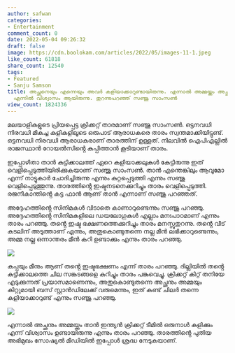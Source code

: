 ```yaml
---
author: safwan
categories:
- Entertainment
comment_count: 0
date: 2022-05-04 09:26:32
draft: false
image: https://cdn.boolokam.com/articles/2022/05/images-11-1.jpeg
like_count: 61818
share_count: 12540
tags:
- Featured
- Sanju Samson
title: അച്ഛനെയും എന്നെയും അവർ കളിയാക്കാറുണ്ടായിരുന്നു. എന്നാൽ അമ്മയ്ക്കും അച്ഛനും
  എന്നിൽ വിശ്വാസം ആയിരുന്നു. തുറന്നുപറഞ്ഞ് സഞ്ജു സാംസൺ
view_count: 1824336
---
```


മലയാളികളുടെ പ്രിയപ്പെട്ട ക്രിക്കറ്റ് താരമാണ് സഞ്ജു സാംസൺ. ഒട്ടനവധി നിരവധി മികച്ച കളികളിലൂടെ ഒരുപാട് ആരാധകരെ താരം സ്വന്തമാക്കിയിട്ടുണ്ട്. ഒട്ടനവധി നിരവധി ആരാധകരാണ് താരത്തിന് ഉള്ളത്. നിലവിൽ ഐപിഎല്ലിൽ രാജസ്ഥാൻ റോയൽസിൻ്റെ കപ്പിത്താൻ കൂടിയാണ് താരം.

ഇപ്പോഴിതാ താൻ കുട്ടിക്കാലത്ത് ഏറെ കളിയാക്കലുകൾ കേട്ടിരുന്നു ഇത് വെളിപ്പെടുത്തിയിരിക്കുകയാണ് സഞ്ജു സാംസൺ. താൻ എന്തെങ്കിലും ആവുമോ എന്ന് നാട്ടുകാർ ചോദിച്ചിരുന്നു എന്നും കുറ്റപ്പെടുത്തി എന്നും സഞ്ജു വെളിപ്പെടുത്തുന്നു. താരത്തിൻ്റെ ഇഷ്ടനടനെക്കുറിച്ചും താരം വെളിപ്പെടുത്തി. രജനീകാന്തിൻ്റെ കട്ട ഫാൻ ആണ് താൻ എന്നാണ് സഞ്ജു പറഞ്ഞത്.

അദ്ദേഹത്തിൻ്റെ സിനിമകൾ വിടാതെ കാണാറുണ്ടെന്നും സഞ്ജു പറഞ്ഞു. അദ്ദേഹത്തിൻ്റെ സിനിമകളിലെ ഡയലോഗുകൾ എല്ലാം മനഃപാഠമാണ് എന്നും താരം പറഞ്ഞു. തൻ്റെ ഇഷ്ട ഭക്ഷണത്തെക്കുറിച്ചും താരം മനസ്സുതുറന്നു. തൻ്റെ വീട് കടലിന് അടുത്താണ് എന്നും, അതുകൊണ്ടുതന്നെ നല്ല മീൻ ലഭിക്കാറുണ്ടെന്നും, അമ്മ നല്ല ഒന്നാന്തരം മീൻ കറി ഉണ്ടാക്കും എന്നും താരം പറഞ്ഞു.

![](https://cdn.boolokam.com/articles/2022/05/images-11-1.jpeg)

കപ്പയും മീനും ആണ് തൻ്റെ ഇഷ്ടഭക്ഷണം എന്ന് താരം പറഞ്ഞു. ദില്ലിയിൽ തൻ്റെ കുട്ടിക്കാലത്തെ ചില സങ്കടങ്ങളെ കുറിച്ചും താരം പങ്കുവെച്ചു. ക്രിക്കറ്റ് കിറ്റ് തനിയേ എടുക്കുന്നത് പ്രയാസമാണെന്നും, അതുകൊണ്ടുതന്നെ അച്ഛനും അമ്മയും കിറ്റുമായി ബസ് സ്റ്റാൻഡിലേക്ക് വരുമെന്നും, ഇത് കണ്ട് ചിലർ തന്നെ കളിയാക്കാറുണ്ട് എന്നും സഞ്ജു പറഞ്ഞു.

![](https://cdn.boolokam.com/articles/2022/05/images-13-1.jpeg)

എന്നാൽ അച്ഛനും അമ്മയ്ക്കും താൻ ഇന്ത്യൻ ക്രിക്കറ്റ് ടീമിൽ ഒരുനാൾ കളിക്കും എന്ന് വിശ്വാസം ഉണ്ടായിരുന്നു എന്നും താരം പറഞ്ഞു. താരത്തിൻ്റെ പുതിയ അഭിമുഖം സോഷ്യൽ മീഡിയിൽ ഇപ്പോൾ ശ്രദ്ധ നേടുകയാണ്.